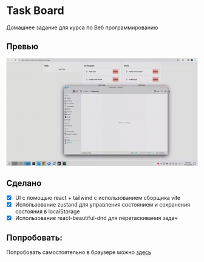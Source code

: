 # Task Board
Домашнее задание для курса по Веб программированию

## Превью

![Превью](.github/static/preview.gif)

## Сделано
- [x] UI с помощью react + tailwind с использованием сборщика vite
- [x] Использование zustand для управления состоянием и сохранения состояния в localStorage
- [x] Использование react-beautiful-dnd для перетаскивания задач

## Попробовать:
Попробовать самостоятельно в браузере можно [здесь](https://task-tracker-archiesws-projects.vercel.app/)